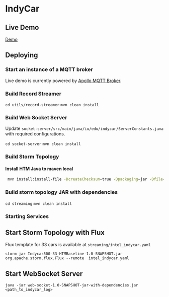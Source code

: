 
# IndyCar

## Live Demo

[Demo](http://indycar.demo.3.s3-website-us-east-1.amazonaws.com)

## Deploying

### Start an instance of a MQTT broker

Live demo is currently powered by [Apollo MQTT Broker](https://github.com/apache/activemq-apollo). 

### Build Record Streamer

```cd utils/record-streamer```
```mvn clean install```

### Build Web Socket Server

Update ```socket-server/src/main/java/iu/edu/indycar/ServerConstants.java``` with required configurations.

```cd socket-server```
```mvn clean install```

### Build Storm Topology

#### Install HTM Java to maven local

```bash
 mvn install:install-file -DcreateChecksum=true -Dpackaging=jar -Dfile=streaming/src/main/resources/htm.java-0.6.13-all.jar -DgroupId=org.numenta.nupic -DartifactId=htm-java -Dversion=0.6.13
```

### Build storm topology JAR with dependencies

```cd streaming```
```mvn clean install```

### Starting Services

## Start Storm Topology with Flux

Flux template for 33 cars is available at ```streaming/intel_indycar.yaml```

```storm jar Indycar500-33-HTMBaseline-1.0-SNAPSHOT.jar org.apache.storm.flux.Flux --remote  intel_indycar.yaml```

## Start WebSocket Server

```
java -jar web-socket-1.0-SNAPSHOT-jar-with-dependencies.jar <path_to_indycar_log>
```
 
